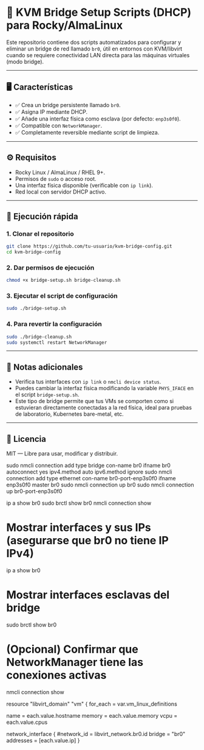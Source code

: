 # 🔧 KVM Bridge Setup Scripts (DHCP) para Rocky/AlmaLinux

Este repositorio contiene dos scripts automatizados para configurar y eliminar un bridge de red llamado `br0`, útil en entornos con KVM/libvirt cuando se requiere conectividad LAN directa para las máquinas virtuales (modo bridge).

---

## 🖥️ Características

* ✅ Crea un bridge persistente llamado `br0`.
* ✅ Asigna IP mediante DHCP.
* ✅ Añade una interfaz física como esclava (por defecto: `enp3s0f0`).
* ✅ Compatible con `NetworkManager`.
* ✅ Completamente reversible mediante script de limpieza.

---

## ⚙️ Requisitos

* Rocky Linux / AlmaLinux / RHEL 9+.
* Permisos de `sudo` o acceso root.
* Una interfaz física disponible (verificable con `ip link`).
* Red local con servidor DHCP activo.

---

## 🚀 Ejecución rápida

### 1. Clonar el repositorio

```bash
git clone https://github.com/tu-usuario/kvm-bridge-config.git
cd kvm-bridge-config
```

### 2. Dar permisos de ejecución

```bash
chmod +x bridge-setup.sh bridge-cleanup.sh
```

### 3. Ejecutar el script de configuración

```bash
sudo ./bridge-setup.sh
```

### 4. Para revertir la configuración

```bash
sudo ./bridge-cleanup.sh
sudo systemctl restart NetworkManager
```

---

## 📍 Notas adicionales

* Verifica tus interfaces con `ip link` o `nmcli device status`.
* Puedes cambiar la interfaz física modificando la variable `PHYS_IFACE` en el script `bridge-setup.sh`.
* Este tipo de bridge permite que tus VMs se comporten como si estuvieran directamente conectadas a la red física, ideal para pruebas de laboratorio, Kubernetes bare-metal, etc.

---

## 📜 Licencia

MIT — Libre para usar, modificar y distribuir.



sudo nmcli connection add type bridge con-name br0 ifname br0 autoconnect yes ipv4.method auto ipv6.method ignore
sudo nmcli connection add type ethernet con-name br0-port-enp3s0f0 ifname enp3s0f0 master br0
sudo nmcli connection up br0
sudo nmcli connection up br0-port-enp3s0f0


ip a show br0
sudo brctl show br0
nmcli connection show



# Mostrar interfaces y sus IPs (asegurarse que br0 no tiene IP IPv4)
ip a show br0

# Mostrar interfaces esclavas del bridge
sudo brctl show br0

# (Opcional) Confirmar que NetworkManager tiene las conexiones activas
nmcli connection show



resource "libvirt_domain" "vm" {
  for_each = var.vm_linux_definitions

  name   = each.value.hostname
  memory = each.value.memory
  vcpu   = each.value.cpus

  network_interface {
    #network_id = libvirt_network.br0.id
    bridge     = "br0"
    addresses  = [each.value.ip]
  }
